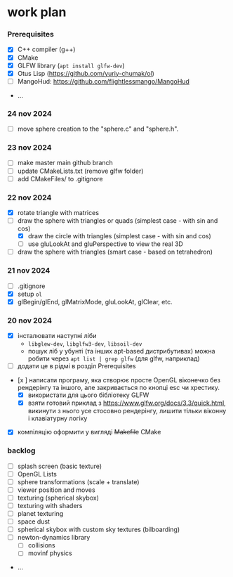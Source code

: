 # work plan

### Prerequisites
- [x] C++ compiler (g++)
- [x] CMake
- [x] GLFW library (`apt install glfw-dev`)
- [x] Otus Lisp (https://github.com/yuriy-chumak/ol)
- [ ] MangoHud: https://github.com/flightlessmango/MangoHud
- ...

### 24 nov 2024
- [ ] move sphere creation to the "sphere.c" and "sphere.h".

### 23 nov 2024
- [ ] make master main github branch
- [ ] update CMakeLists.txt (remove glfw folder)
- [ ] add CMakeFiles/ to .gitignore

### 22 nov 2024
- [x] rotate triangle with matrices
- [ ] draw the sphere with triangles or quads (simplest case - with sin and cos)
  - [x] draw the circle with triangles (simplest case - with sin and cos)
  - [ ] use gluLookAt and gluPerspective to view the real 3D
- [ ] draw the sphere with triangles (smart case - based on tetrahedron)

### 21 nov 2024
- [ ] .gitignore
- [x] setup `ol`
- [x] glBegin/glEnd, glMatrixMode, gluLookAt, glClear, etc.

### 20 nov 2024
- [x] інсталювати наступні ліби
  * `libglew-dev`, `libglfw3-dev`, `libsoil-dev`
  * пошук ліб у убунті (та інших apt-based дистрибутивах) можна робити через `apt list | grep glfw` (для glfw, наприклад)
- [ ] додати це в рідмі в розділ Prerequisites
- [x ] написати програму, яка створює просте OpenGL віконечко без рендерінгу та іншого, але закривається по кнопці esc чи хрестику.
  - [x] використати для цього бібліотеку GLFW
  - [x] взяти готовий приклад з https://www.glfw.org/docs/3.3/quick.html, викинути з нього усе стосовно рендерінгу, лишити тільки віконну і клавіатурну логіку
- [x] компіляцію оформити у вигляді ~~Makefile~~ CMake

### backlog
- [ ] splash screen (basic texture)
- [ ] OpenGL Lists
- [ ] sphere transformations (scale + translate)
- [ ] viewer position and moves
- [ ] texturing (spherical skybox)
- [ ] texturing with shaders
- [ ] planet texturing
- [ ] space dust
- [ ] spherical skybox with custom sky textures (bilboarding)
- [ ] newton-dynamics library
  - [ ] collisions
  - [ ] movinf physics
- ...
